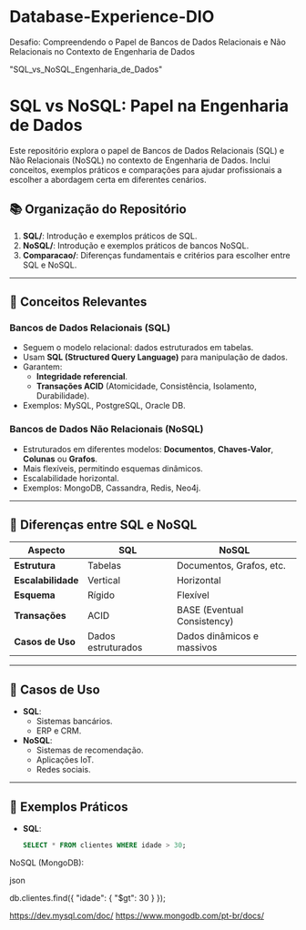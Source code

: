 # Database-Experience-DIO
Desafio: Compreendendo o Papel de Bancos de Dados Relacionais e Não Relacionais no Contexto de Engenharia de Dados

"SQL_vs_NoSQL_Engenharia_de_Dados"

# SQL vs NoSQL: Papel na Engenharia de Dados

Este repositório explora o papel de Bancos de Dados Relacionais (SQL) e Não Relacionais (NoSQL) no contexto de Engenharia de Dados. Inclui conceitos, exemplos práticos e comparações para ajudar profissionais a escolher a abordagem certa em diferentes cenários.

## 📚 Organização do Repositório
1. **SQL/**: Introdução e exemplos práticos de SQL.
2. **NoSQL/**: Introdução e exemplos práticos de bancos NoSQL.
3. **Comparacao/**: Diferenças fundamentais e critérios para escolher entre SQL e NoSQL.

---

## 🚀 Conceitos Relevantes

### Bancos de Dados Relacionais (SQL)
- Seguem o modelo relacional: dados estruturados em tabelas.
- Usam **SQL (Structured Query Language)** para manipulação de dados.
- Garantem:
  - **Integridade referencial**.
  - **Transações ACID** (Atomicidade, Consistência, Isolamento, Durabilidade).
- Exemplos: MySQL, PostgreSQL, Oracle DB.

### Bancos de Dados Não Relacionais (NoSQL)
- Estruturados em diferentes modelos: **Documentos**, **Chaves-Valor**, **Colunas** ou **Grafos**.
- Mais flexíveis, permitindo esquemas dinâmicos.
- Escalabilidade horizontal.
- Exemplos: MongoDB, Cassandra, Redis, Neo4j.

---

## 🔄 Diferenças entre SQL e NoSQL

| Aspecto              | SQL                          | NoSQL                       |
|----------------------|------------------------------|-----------------------------|
| **Estrutura**        | Tabelas                     | Documentos, Grafos, etc.    |
| **Escalabilidade**   | Vertical                    | Horizontal                  |
| **Esquema**          | Rígido                      | Flexível                    |
| **Transações**       | ACID                        | BASE (Eventual Consistency) |
| **Casos de Uso**     | Dados estruturados          | Dados dinâmicos e massivos  |

---

## 🎯 Casos de Uso
- **SQL**:
  - Sistemas bancários.
  - ERP e CRM.
- **NoSQL**:
  - Sistemas de recomendação.
  - Aplicações IoT.
  - Redes sociais.

---

## 🔧 Exemplos Práticos
- **SQL**:
  ```sql
  SELECT * FROM clientes WHERE idade > 30;
  
NoSQL (MongoDB):

json

db.clientes.find({ "idade": { "$gt": 30 } });

https://dev.mysql.com/doc/
https://www.mongodb.com/pt-br/docs/

